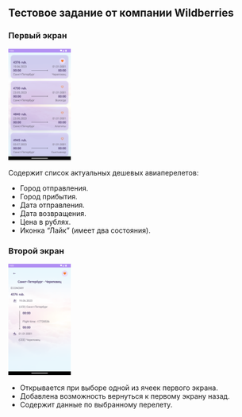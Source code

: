 ## Тестовое задание от компании Wildberries

### Первый экран ###

<img src="pic/first_screen.PNG" width="25%" height="25%">

Содержит список актуальных дешевых авиаперелетов:
- Город отправления.
- Город прибытия.
- Дата отправления.
- Дата возвращения.
- Цена в рублях.
- Иконка “Лайк” (имеет два состояния).

### Второй экран ###

<img src="pic/second_screen.PNG" width="25%" height="25%">

- Открывается при выборе одной из ячеек первого экрана. 
- Добавлена возможность вернуться к первому экрану назад.
- Содержит данные по выбранному перелету.
